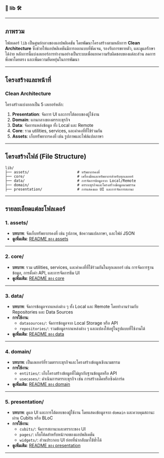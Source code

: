 ### 📂 lib 🛠️

---

## ภาพรวม

โฟลเดอร์ `lib` เป็นศูนย์กลางของแอปพลิเคชัน โดยพัฒนาโครงสร้างตามหลักการ **Clean Architecture** ซึ่งช่วยให้แอปพลิเคชันมีการออกแบบที่ชัดเจน, รองรับการขยายตัว, และดูแลรักษาได้ง่าย หลักการนี้แบ่งเลเยอร์การทำงานอย่างเป็นระบบเพื่อแยกความรับผิดชอบของแต่ละส่วน ลดการพึ่งพาโดยตรง และเพิ่มความยืดหยุ่นในการพัฒนา

---

## **โครงสร้างและหน้าที่**

### **Clean Architecture**
โครงสร้างแบ่งออกเป็น 5 เลเยอร์หลัก:
1. **Presentation**: จัดการ UI และการโต้ตอบของผู้ใช้งาน
2. **Domain**: แกนกลางของตรรกะธุรกิจ
3. **Data**: จัดการแหล่งข้อมูล ทั้ง Local และ Remote
4. **Core**: รวม utilities, services, และค่าคงที่ที่ใช้ร่วมกัน
5. **Assets**: เก็บทรัพยากรคงที่ เช่น รูปภาพและไฟล์แปลภาษา

---

## **โครงสร้างไฟล์ (File Structure)**

```plaintext
lib/
├── assets/                      # ทรัพยากรคงที่
├── core/                        # เครื่องมือและทรัพยากรสำหรับทุกเลเยอร์
├── data/                        # การจัดการข้อมูลจาก Local/Remote
├── domain/                      # ตรรกะธุรกิจและโครงสร้างข้อมูลนามธรรม
├── presentation/                # การแสดงผล UI และการจัดการสถานะ
```

---

## **รายละเอียดแต่ละโฟลเดอร์**

### **1. assets/**
- **บทบาท**: จัดเก็บทรัพยากรคงที่ เช่น รูปภาพ, ข้อความแปลภาษา, และไฟล์ JSON
- **ดูเพิ่มเติม**: [README ของ assets](./assets/README.md)

---

### **2. core/**
- **บทบาท**: รวม utilities, services, และค่าคงที่ที่ใช้ร่วมกันในทุกเลเยอร์ เช่น การจัดการฐานข้อมูล, การตั้งค่า API, และการจัดการธีม UI
- **ดูเพิ่มเติม**: [README ของ core](./core/README.md)

---

### **3. data/**
- **บทบาท**: จัดการข้อมูลจากแหล่งต่าง ๆ ทั้ง Local และ Remote โดยทำงานร่วมกับ Repositories และ Data Sources
- **การใช้งาน**:
  - `datasources/`: จัดการข้อมูลจาก Local Storage หรือ API
  - `repositories/`: รวมข้อมูลจากแหล่งต่าง ๆ และแปลงให้อยู่ในรูปแบบที่ใช้งานได้
- **ดูเพิ่มเติม**: [README ของ data](./data/README.md)

---

### **4. domain/**
- **บทบาท**: เป็นเลเยอร์ที่รวมตรรกะธุรกิจและโครงสร้างข้อมูลเชิงนามธรรม
- **การใช้งาน**:
  - `entities/`: เก็บโครงสร้างข้อมูลที่ไม่ผูกกับฐานข้อมูลหรือ API
  - `usecases/`: ดำเนินการตรรกะธุรกิจ เช่น การสร้างเด็คหรือซิงค์การ์ด
- **ดูเพิ่มเติม**: [README ของ domain](./domain/README.md)

---

### **5. presentation/**
- **บทบาท**: ดูแล UI และการโต้ตอบของผู้ใช้งาน โดยแสดงข้อมูลจาก `domain` และควบคุมสถานะผ่าน Cubits หรือ BLoC
- **การใช้งาน**:
  - `cubits/`: จัดการสถานะและตรรกะของ UI
  - `pages/`: เก็บโค้ดสำหรับหน้าจอของแอปพลิเคชัน
  - `widgets/`: ส่วนประกอบ UI ย่อยที่นำกลับมาใช้ซ้ำได้
- **ดูเพิ่มเติม**: [README ของ presentation](./presentation/README.md)

---

